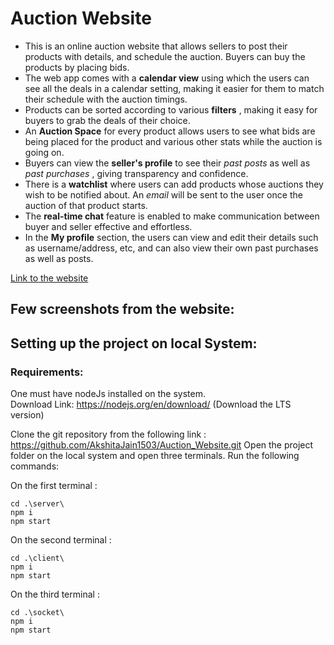 # Auction Website

* This is an online auction website that allows sellers to post their products with details, and schedule the auction. Buyers can buy the products by placing bids.
* The web app comes with a **calendar view** using which the users can see all the deals in a calendar setting, making it easier for them to match their schedule with the auction timings. 
* Products can be sorted according to various **filters** , making it easy for buyers to grab the deals of their choice. 
* An **Auction Space** for every product allows users to see what bids are being placed for the product and various other stats while the auction is going on. 
* Buyers can view the **seller's profile** to see their *past posts* as well as *past purchases* , giving transparency and confidence. 
* There is a **watchlist** where users can add products whose auctions they wish to be notified about. An *email* will be sent to the user once the auction of that product starts. 
* The **real-time chat** feature is enabled to make communication between buyer and seller effective and effortless. 
* In the **My profile** section, the users can view and edit their details such as username/address, etc, and can also view their own past purchases as well as posts.

[Link to the website](https://add_link_here.com)

## Few screenshots from the website: 


## Setting up the project on local System:

### Requirements:  
One must have nodeJs installed on the system.  
Download Link: https://nodejs.org/en/download/ (Download the LTS version)

Clone the git repository from the following link : https://github.com/AkshitaJain1503/Auction_Website.git 
Open the project folder on the local system and open three terminals. Run the following commands:  

On the first terminal :
``` 
cd .\server\
npm i
npm start
```

On the second terminal :
``` 
cd .\client\ 
npm i
npm start
```

On the third terminal :
```
cd .\socket\ 
npm i
npm start
```
